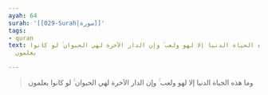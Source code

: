 ```yaml
---
ayah: 64
surah: '[[029-Surah|سورة]]'
tags:
- quran
text: وما هذه الحياة الدنيا إلا لهو ولعب ۚ وإن الدار الآخرة لهي الحيوان ۚ لو كانوا
  يعلمون

---
```

> وما هذه الحياة الدنيا إلا لهو ولعب ۚ وإن الدار الآخرة لهي الحيوان ۚ لو كانوا يعلمون
